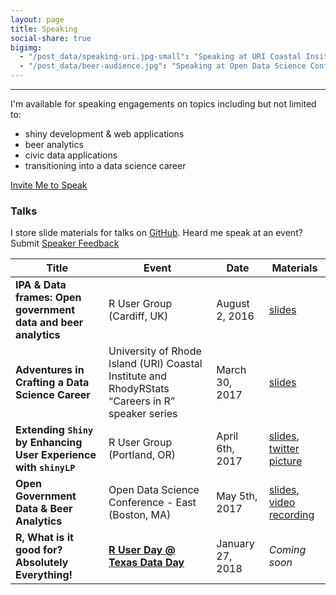 ```yaml
---
layout: page
title: Speaking
social-share: true
bigimg:
  - "/post_data/speaking-uri.jpg-small": "Speaking at URI Coastal Insitute (2017)"
  - "/post_data/beer-audience.jpg": "Speaking at Open Data Science Conference, Boston, MA (2017)"
---
```


---------------

I'm available for speaking engagements on topics including but not limited to:
- shiny development & web applications
- beer analytics
- civic data applications
- transitioning into a data science career 

<a class="btn btn-primary" href="https://goo.gl/forms/pFW2VVuCVKE0Icsy1" role="button">Invite Me to Speak</a>


### Talks

I store slide materials for talks on [GitHub](https://github.com/jasdumas/talks). Heard me speak at an event? Submit <a class="btn btn-success" href="https://goo.gl/forms/TqYUt9t1UHLhbOOT2" role="button">Speaker Feedback</a>
 

| Title                                                        | Event                                                                                            | Date            | Materials                                                                                                   |
|-------------------------------------------------------------------|--------------------------------------------------------------------------------------------------|-----------------|----------------------------------------------------------------------------------------------------------|
| **IPA & Data frames: Open government data and beer analytics**    | R User Group (Cardiff, UK)                                                                         | August 2, 2016  | [slides](https://jasdumas.github.io/talks/caRdiff-uk-R-user-group/open-gov-beer.html) |
| **Adventures in Crafting a Data Science Career**                  | University of Rhode Island (URI) Coastal Institute and RhodyRStats “Careers in R” speaker series | March 30, 2017  | [slides](https://jasdumas.github.io/talks/rhodyrstats-R-user-group/rhodyrstats-r-user-group-slides.html)                                                                                           |
| **Extending `Shiny` by Enhancing User Experience with `shinyLP`** | R User Group (Portland, OR)                                                                        | April 6th, 2017 | [slides](https://jasdumas.github.io/talks/PDX-R-user-group/pdx-r-user-group-slides.html), [twitter picture](https://twitter.com/pdxrlang/status/850166299565015040)                           |
| **Open Government Data & Beer Analytics**                         | Open Data Science Conference - East (Boston, MA)                                                              | May 5th, 2017        | [slides](https://jasdumas.github.io/talks/odsc-boston/odsc-open-gov-beer.html), [video recording](https://www.youtube.com/watch?v=GPsa955fNQE)                                                                                           |
| **R, What is it good for? Absolutely Everything!** |[**R User Day @ Texas Data Day**](http://datadaytexas.com/2018-r-user-day/news) | January 27, 2018 | _Coming soon_
